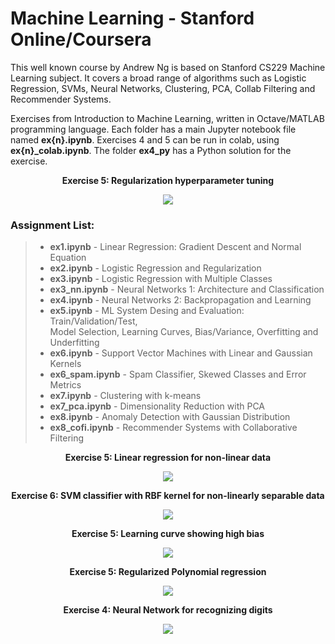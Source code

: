 # Machine Learning - Stanford Online/Coursera

This well known course by Andrew Ng is based on Stanford CS229 Machine Learning subject. It covers a broad range of algorithms such as Logistic Regression, SVMs, Neural Networks, Clustering, PCA, Collab Filtering and Recommender Systems.

Exercises from Introduction to Machine Learning, written in Octave/MATLAB programming language. Each folder has a main Jupyter notebook file named **ex{n}.ipynb**. Exercises 4 and 5 can be run in colab, using **ex{n}_colab.ipynb**. The folder **ex4_py** has a Python solution for the exercise.

<p align="center">
  <b>Exercise 5: Regularization hyperparameter tuning</b>
</p>
<p align="center">
  <img src="https://user-images.githubusercontent.com/71747228/154782391-5d8043b9-48e3-4261-a0ba-50975113c4b0.png"
  />
</p>

 ### Assignment List:

 > - **ex1.ipynb** - Linear Regression: Gradient Descent and Normal Equation   
 > - **ex2.ipynb** - Logistic Regression and Regularization  
 > - **ex3.ipynb** - Logistic Regression with Multiple Classes  
 > - **ex3_nn.ipynb** - Neural Networks 1: Architecture and Classification  
 > - **ex4.ipynb** - Neural Networks 2: Backpropagation and Learning  
 > - **ex5.ipynb** - ML System Desing and Evaluation: Train/Validation/Test, <br>
 Model Selection, Learning Curves, Bias/Variance, Overfitting and Underfitting   
 > - **ex6.ipynb** - Support Vector Machines with Linear and Gaussian Kernels   
 > - **ex6_spam.ipynb** - Spam Classifier, Skewed Classes and Error Metrics
 > - **ex7.ipynb** - Clustering with k-means   
 > - **ex7_pca.ipynb** - Dimensionality Reduction with PCA
 > - **ex8.ipynb** - Anomaly Detection with Gaussian Distribution
 > - **ex8_cofi.ipynb** - Recommender Systems with Collaborative Filtering

<p align="center">
  <b>Exercise 5: Linear regression for non-linear data</b>
</p>
<p align="center">
  <img src="https://user-images.githubusercontent.com/71747228/181934958-676854b5-fda8-4216-ab0a-61588d356e8a.png"
  />
</p>

<p align="center">
  <b>Exercise 6: SVM classifier with RBF kernel for non-linearly separable data</b>
</p>
<p align="center">
  <img src="https://user-images.githubusercontent.com/71747228/182029141-e4d9bbcd-723b-4ebb-82aa-457028339000.png"
  />
</p>

<p align="center">
  <b>Exercise 5: Learning curve showing high bias</b>
</p>
<p align="center">
  <img src="https://user-images.githubusercontent.com/71747228/154782442-fd32d981-385b-45e8-bacd-48993602b570.png"
  />
</p>

<p align="center">
  <b>Exercise 5: Regularized Polynomial regression</b>
</p>
<p align="center">
  <img src="https://user-images.githubusercontent.com/71747228/181935018-1a9bfe22-963f-46d7-a052-8f599f1aa5fd.png"
  />
</p>

<p align="center">
  <b>Exercise 4: Neural Network for recognizing digits</b>
</p>
<p align="center">
  <img src="https://user-images.githubusercontent.com/71747228/182029279-851c4517-5247-4cde-867d-3326d6545fd1.png"
  />
</p>
